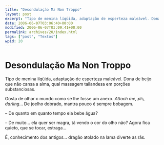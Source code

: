 ```yaml
---
title: "Desondulação Ma Non Troppo"
layout: post
excerpt: "Tipo de menina líqüida, adaptação de esperteza maleável. Dona de beijo que não cansa a alma, qual massagem tailandesa em porções substanciosas. Gosta de olhar o mundo como se lhe fosse um anexo. Attach me, pls, darling… De joelho dobrado, mantra pouco é sempre bobagem. – De quanto em quanto tempo ela bebe água? – […]"
date: 2006-06-07T03:06:40+00:00
modified: 2006-06-07T03:09:41+00:00
permalink: archives/20/index.html
tags: ["post", "Textos"]
wpid: 20
---
```


# Desondulação Ma Non Troppo

Tipo de menina líqüida, adaptação de esperteza maleável. Dona de beijo que não cansa a alma, qual massagem tailandesa em porções substanciosas.

Gosta de olhar o mundo como se lhe fosse um anexo. *Attach me, pls, darling*… De joelho dobrado, mantra pouco é sempre bobagem.

– De quanto em quanto tempo ela bebe água?

– De muito… ela quer ser magra, tá vendo o cor do olho não? Agora fica quieto, que se tocar, estraga…

É, conhecimento dos antigos… dragão atolado na lama diverte as rãs.